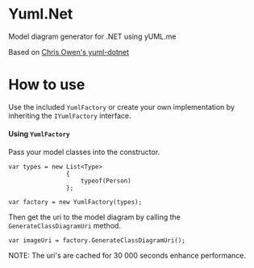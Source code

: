 Yuml.Net
========

Model diagram generator for .NET using yUML.me

Based on [Chris Owen's yuml-dotnet](https://github.com/chrisjowen/yuml-dotnet)

# How to use
Use the included `YumlFactory` or create your own implementation by inheriting the `IYumlFactory` interface.

#### Using `YumlFactory` 
Pass your model classes into the constructor.

    var types = new List<Type>
                    {
                        typeof(Person)
                    };

    var factory = new YumlFactory(types);
    
Then get the uri to the model diagram by calling the `GenerateClassDiagramUri` method.

    var imageUri = factory.GenerateClassDiagramUri();
    
NOTE: The uri's are cached for 30 000 seconds enhance performance.
